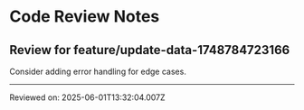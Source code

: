# Code Review Notes

## Review for feature/update-data-1748784723166

Consider adding error handling for edge cases.

---
Reviewed on: 2025-06-01T13:32:04.007Z